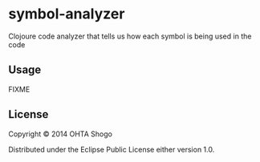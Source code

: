 # symbol-analyzer

Clojoure code analyzer that tells us how each symbol is being used in the code

## Usage

FIXME

## License

Copyright © 2014 OHTA Shogo

Distributed under the Eclipse Public License either version 1.0.
